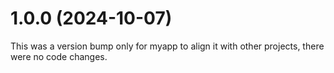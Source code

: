 # 1.0.0 (2024-10-07)

This was a version bump only for myapp to align it with other projects, there were no code changes.